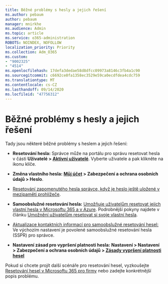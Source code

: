 ```yaml
---
title: Běžné problémy s hesly a jejich řešení
ms.author: pebaum
author: pebaum
manager: mnirkhe
ms.audience: Admin
ms.topic: article
ms.service: o365-administration
ROBOTS: NOINDEX, NOFOLLOW
localization_priority: Priority
ms.collection: Adm_O365
ms.custom:
- "9002325"
- "4514"
ms.openlocfilehash: 17defa3dedae58d8dfcc09973a8146c3fb4a1c90
ms.sourcegitcommit: c6692ce0fa1358ec3529e59ca0ecdfdea4cdc759
ms.translationtype: MT
ms.contentlocale: cs-CZ
ms.lasthandoff: 09/14/2020
ms.locfileid: "47756312"
---
```

# <a name="common-password-issues-and-resolutions"></a>Běžné problémy s hesly a jejich řešení

Tady jsou některé běžné problémy s heslem a jejich řešení:

- **Resetování hesla:** Správce může na portálu pro správu resetovat hesla v části **Uživatelé > [Aktivní uživatelé](https://portal.office.com/adminportal/home#/users)**. Vyberte uživatele a pak klikněte na ikonu klíče.

- **Změna vlastního hesla:** **[Můj účet](https://portal.office.com/account/#home) > Zabezpečení a ochrana osobních údajů > Heslo**.

- [Resetování zapomenutého hesla správce, když je heslo ještě uložené v mezipaměti prohlížeče](https://docs.microsoft.com/microsoft-365/admin/add-users/reset-passwords?view=o365-worldwide#reset-my-office-365-tenant-admin-password).

- **Samoobslužné resetování hesla:** [Umožňuje uživatelům resetovat jejich vlastní hesla v Microsoftu 365 a v Azure](https://portal.office.com/adminportal/home#/SettingsMultiPivot/:/Settings/L1/SelfServiceReset). Podrobnější pokyny najdete v článku [Umožnění uživatelům resetovat si svoje vlastní hesla](https://docs.microsoft.com/microsoft-365/admin/add-users/let-users-reset-passwords).

- [Aktualizace kontaktních informací pro samoobslužné resetování hesel:](https://go.microsoft.com/fwlink/?linkid=849451) Ve výchozím nastavení je povolené samoobslužné resetování hesla (SSPR) pro správce. 

- **Nastavení zásad pro vypršení platnosti hesla:** **Nastavení > Nastavení > Zabezpečení a ochrana osobních údajů > [Zásady vypršení platnosti hesel](https://admin.microsoft.com/AdminPortal/Home#/SettingsMultiPivot/:/Settings/L1/PasswordPolicy)**

Pokud si chcete projít další scénáře pro resetování hesel, vyzkoušejte [Resetování hesel v Microsoftu 365 pro firmy](https://docs.microsoft.com/microsoft-365/admin/add-users/reset-passwords) nebo zadejte konkrétnější popis problému.
